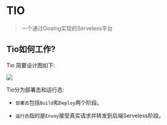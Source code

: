 # TIO
> 一个通过Goalng实现的Serveless平台


## Tio如何工作?

Tio 简要设计图如下:

![](https://tva1.sinaimg.cn/large/006tNbRwly1g9q84ef31rj31cx0u0n1r.jpg)

Tio分为部署态和运行态:

* `部署态`包括`Build`和`Deploy`两个阶段。 

* `运行态`指的是`Envoy`接受真实请求并转发到后端Serveless阶段。

